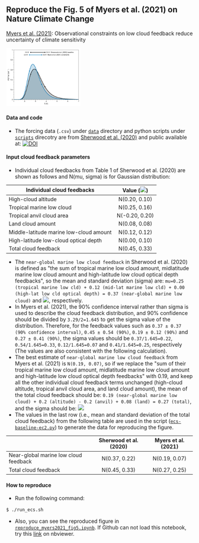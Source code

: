 ## Reproduce the Fig. 5 of Myers et al. (2021) on Nature Climate Change

[Myers et al. (2021)](https://doi.org/10.1038/s41558-021-01039-0): Observational constraints on low cloud feedback reduce uncertainty of climate sensitivity

<img src="./figs/myers2021_fig5.png" alt="Fig. 5 of Myers et al. (2021)" width="200"/>

#### Data and code
* The forcing data (`.csv`) under [`data`](https://github.com/lqxyz/reproduce_Myers2021_fig5/tree/main/data) directory and python scripts under [`scripts`](https://github.com/lqxyz/reproduce_Myers2021_fig5/tree/main/scripts) direcotry are from [Sherwood et al. (2020)](https://doi.org/10.1029/2019RG000678) and public available at: [![DOI](https://zenodo.org/badge/DOI/10.5281/zenodo.3945276.svg)](https://doi.org/10.5281/zenodo.3945276)

#### Input cloud feedback parameters 
* Individual cloud feedbacks from Table 1 of Sherwood et al. (2020) are shown as follows and N(mu, sigma) is for Gaussian distribution:

| Individual cloud feedbacks | Value (<img src="https://render.githubusercontent.com/render/math?math=Wm^{-2}K^{-1}">)|
| ------------- |:-------------:|
| High-cloud altitude | N(0.20, 0.10) |
| Tropical marine low cloud | N(0.25, 0.16) |
| Tropical anvil cloud area | N(-0.20, 0.20) |
| Land cloud amount | N(0.08, 0.08) |
| Middle-latitude marine low-cloud amount | N(0.12, 0.12) |
| High-latitude low-cloud optical depth | N(0.00, 0.10) |
| Total cloud feedback | N(0.45, 0.33) |

* The `near-global marine low cloud feedback` in Sherwood et al. (2020) is defined as "the sum of tropical marine low cloud amount, midlatitude marine low cloud amount and high-latitude low cloud optical depth feedbacks", so the mean and standard deviation (sigma) are: `mu=0.25 (tropical marine low cld) + 0.12 (mid-lat marine low cld) + 0.00 (high-lat low cld optical depth) = 0.37 (near-global marine low cloud)` and <img src="https://render.githubusercontent.com/render/math?math=\sigma=\sqrt{0.16^2 %2B 0.12^2 %2B 0.10^2}=0.22 Wm^{-2}K^{-1}">, respectively.
* In Myers et al. (2021), the 90% confidence interval rather than sigma is used to describe the cloud feedback distribution, and 90% confidence should be divided by `3.29/2=1.645` to get the sigma value of the distribution. Therefore, for the feedback values such as `0.37 ± 0.37 (90% confidence interval)`, `0.45 ± 0.54 (90%)`, `0.19 ± 0.12 (90%)` and `0.27 ± 0.41 (90%)`, the sigma values should be `0.37/1.645=0.22`, `0.54/1.645=0.33`, `0.12/1.645=0.07` and `0.41/1.645=0.25`, respectively (The values are also consistent with the following calculation).
* The best estimate of `near-global marine low cloud feedback` from Myers et al. (2021) is `N(0.19, 0.07)`, so if we replace the "sum of their tropical marine low cloud amount, midlatitude marine low cloud amount and high-latitude low cloud optical depth feedbacks" with 0.19, and keep all the other individual cloud feedback terms unchanged (high-cloud altitude, tropical anvil cloud area, and land cloud amount), the mean of the total cloud feedback should be: `0.19 (near-global marine low cloud) + 0.2 (altitude) - 0.2 (anvil) + 0.08 (land) = 0.27 (total)`, and the sigma should be: <img src="https://render.githubusercontent.com/render/math?math=\sigma=\sqrt{0.07^2 %2B 0.10^2 %2B 0.20^2 %2B 0.08^2}=0.25 Wm^{-2}K^{-1}">
* The values in the last row (i.e., mean and standard deviation of the total cloud feedback) from the following table are used in the script ([`ecs-baseline-ec2.py`](https://github.com/lqxyz/reproduce_Myers2021_fig5/blob/main/scripts/ecs-baseline-ec2.py#L63-L70)) to generate the data for reproducing the figure.

| | Sherwood et al. (2020) | Myers et al. (2021) |
| ------------- |:-------------:|:-------------:|
| Near-global marine low cloud feedback| N(0.37, 0.22) | N(0.19, 0.07)  |
| Total cloud feedback | N(0.45, 0.33) | N(0.27, 0.25) |

#### How to reproduce
* Run the following command:
```bash
$ ./run_ecs.sh
```
* Also, you can see the reproduced figure in [`reproduce_myers2021_fig5.ipynb`](https://github.com/lqxyz/reproduce_Myers2021_fig5/blob/main/reproduce_myers2021_fig5.ipynb). If Github can not load this notebook, try this [link](https://nbviewer.jupyter.org/github/lqxyz/reproduce_Myers2021_fig5/blob/main/reproduce_myers2021_fig5.ipynb) on nbviewer.

